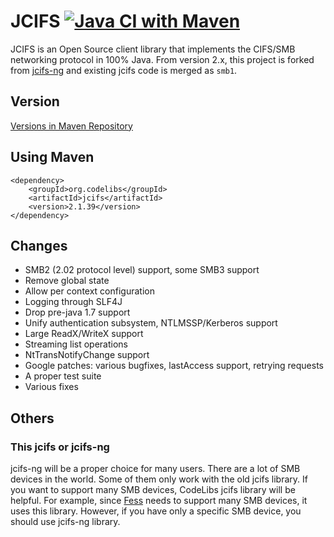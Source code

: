 JCIFS
[![Java CI with Maven](https://github.com/codelibs/jcifs/actions/workflows/maven.yml/badge.svg)](https://github.com/codelibs/jcifs/actions/workflows/maven.yml)
=====

JCIFS is an Open Source client library that implements the CIFS/SMB networking protocol in 100% Java.
From version 2.x, this project is forked from [jcifs-ng](https://github.com/AgNO3/jcifs-ng) and existing jcifs code is merged as `smb1`.

## Version

[Versions in Maven Repository](https://repo1.maven.org/maven2/org/codelibs/jcifs/)

## Using Maven

```
<dependency>
    <groupId>org.codelibs</groupId>
    <artifactId>jcifs</artifactId>
    <version>2.1.39</version>
</dependency>
```

## Changes

 * SMB2 (2.02 protocol level) support, some SMB3 support
 * Remove global state
 * Allow per context configuration
 * Logging through SLF4J
 * Drop pre-java 1.7 support
 * Unify authentication subsystem, NTLMSSP/Kerberos support
 * Large ReadX/WriteX support
 * Streaming list operations
 * NtTransNotifyChange support
 * Google patches: various bugfixes, lastAccess support, retrying requests
 * A proper test suite
 * Various fixes

## Others

### This jcifs or jcifs-ng

jcifs-ng will be a proper choice for many users. 
There are a lot of SMB devices in the world.
Some of them only work with the old jcifs library.
If you want to support many SMB devices, CodeLibs jcifs library will be helpful.
For example, since [Fess](https://github.com/codelibs/fess) needs to support many SMB devices, it uses this library.
However, if you have only a specific SMB device, you should use jcifs-ng library.
